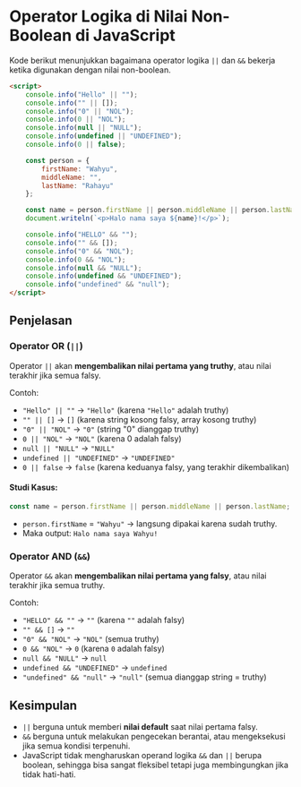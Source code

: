 # Operator Logika di Nilai Non-Boolean di JavaScript

Kode berikut menunjukkan bagaimana operator logika `||` dan `&&` bekerja ketika digunakan dengan nilai non-boolean.

```html
<script>
    console.info("Hello" || "");
    console.info("" || []);
    console.info("0" || "NOL");
    console.info(0 || "NOL");
    console.info(null || "NULL");
    console.info(undefined || "UNDEFINED");
    console.info(0 || false);

    const person = {
        firstName: "Wahyu",
        middleName: "",
        lastName: "Rahayu"
    };

    const name = person.firstName || person.middleName || person.lastName;
    document.writeln(`<p>Halo nama saya ${name}!</p>`);

    console.info("HELLO" && "");
    console.info("" && []);
    console.info("0" && "NOL");
    console.info(0 && "NOL");
    console.info(null && "NULL");
    console.info(undefined && "UNDEFINED");
    console.info("undefined" && "null");
</script>
```

## Penjelasan

### Operator OR (`||`)

Operator `||` akan **mengembalikan nilai pertama yang truthy**, atau nilai terakhir jika semua falsy.

Contoh:
- `"Hello" || ""` → `"Hello"` (karena `"Hello"` adalah truthy)
- `"" || []` → `[]` (karena string kosong falsy, array kosong truthy)
- `"0" || "NOL"` → `"0"` (string "0" dianggap truthy)
- `0 || "NOL"` → `"NOL"` (karena 0 adalah falsy)
- `null || "NULL"` → `"NULL"`
- `undefined || "UNDEFINED"` → `"UNDEFINED"`
- `0 || false` → `false` (karena keduanya falsy, yang terakhir dikembalikan)

#### Studi Kasus:
```javascript
const name = person.firstName || person.middleName || person.lastName;
```

- `person.firstName` = `"Wahyu"` → langsung dipakai karena sudah truthy.
- Maka output: `Halo nama saya Wahyu!`

### Operator AND (`&&`)

Operator `&&` akan **mengembalikan nilai pertama yang falsy**, atau nilai terakhir jika semua truthy.

Contoh:
- `"HELLO" && ""` → `""` (karena `""` adalah falsy)
- `"" && []` → `""`
- `"0" && "NOL"` → `"NOL"` (semua truthy)
- `0 && "NOL"` → `0` (karena `0` adalah falsy)
- `null && "NULL"` → `null`
- `undefined && "UNDEFINED"` → `undefined`
- `"undefined" && "null"` → `"null"` (semua dianggap string = truthy)

## Kesimpulan

- `||` berguna untuk memberi **nilai default** saat nilai pertama falsy.
- `&&` berguna untuk melakukan pengecekan berantai, atau mengeksekusi jika semua kondisi terpenuhi.
- JavaScript tidak mengharuskan operand logika `&&` dan `||` berupa boolean, sehingga bisa sangat fleksibel tetapi juga membingungkan jika tidak hati-hati.
